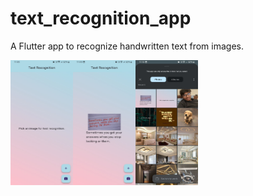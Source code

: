 # text_recognition_app

A Flutter app to recognize handwritten text from images.

<img src="assets/photo_2024-03-31_23-11-29.jpg" width="100" height="200"><img src="assets/photo_2024-03-31_23-11-30 (2).jpg" width="100" height="200"><img src="assets/photo_2024-03-31_23-11-30.jpg" width="100" height="200">
